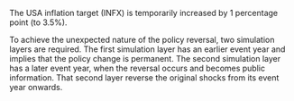 
The USA inflation target (INFX) is temporarily increased by 1 percentage point (to 3.5%).

To achieve the unexpected nature of the policy reversal, two simulation layers are required. The first simulation layer has an earlier event year and implies that the policy change is permanent. The second simulation layer has a later event year, when the reversal occurs and becomes public information. That second layer reverse the original shocks from its event year onwards.

